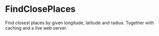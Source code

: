 # FindClosePlaces
Find closest places by given longitude, latitude and radius. Together with caching and a live web server.
